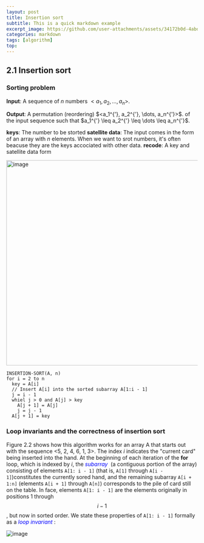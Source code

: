```yaml
---
layout: post
title: Insertion sort
subtitle: This is a quick markdown example
excerpt_image: https://github.com/user-attachments/assets/34172b0d-4abd-4f10-80f1-758d9cd140df
categories: markdown
tags: [algorithm]
top: 
---
```


## 2.1 Insertion sort

### Sorting problem 
**Input**: A sequence of $n$ numbers $<a_1, a_2, \dots, a_n>$.

**Output**: A permutation (reordering) $<a_1^\{'}, a_2^{'}, \dots, a_n^{'}>$. of the input sequence such that $a_1^\{'} \leq a_2^{'} \leq \dots \leq a_n^{'}$.

**keys**: The number to be storted
**satellite data**: The input comes in the form of an array with $n$ elements. When we want to srot numbers, it's often beacuse they are the keys accociated with other data.
**recode**: A key and satellite data form

<img width="540" alt="image" src="https://github.com/user-attachments/assets/34172b0d-4abd-4f10-80f1-758d9cd140df" />

```pseudocode
INSERTION-SORT(A, n)
for i = 2 to n
  key = A[i]
  // Insert A[i] into the sorted subarray A[1:i - 1]
  j = i - 1
  whiel j > 0 and A[j] > key
    A[j + 1] = A[j]
    j = j - 1
  A[j + 1] = key
```

### Loop invariants and the correctness of insertion sort

Figure 2.2 shows how this algorithm works for an array A that starts out with the sequence <5, 2, 4, 6, 1, 3>. The index $i$ indicates the "current card" being inserted into the hand. At the beginning of each iteration of the **for** loop, which is indexed by $i$, the <span style="color:blue">*subarray* </span> (a contiguous portion of the array) consisting of elements `A[1: i - 1]` (that is, `A[1]` through `A[i - 1]`)constitutes the currently sored hand, and the remaining subarray `A[i + 1:n]` (elements `A[i + 1]` through `A[n]`) corresponds to the pile of card still on the table. In face, elements `A[1: i - 1]` are the elements originally in positions 1 through $$i - 1$$, but now in sorted order. We state these properties of `A[1: i - 1]` formally as a <span style="color:blue">*loop invariant* </span>:

![image](https://github.com/user-attachments/assets/c3f3cc8b-26d0-4c53-9ef2-a6f0f4f95991)

